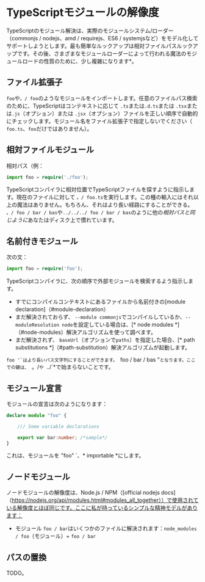 # TypeScriptモジュールの解像度

TypeScriptのモジュール解決は、実際のモジュールシステム/ローダー（commonjs / nodejs、amd / requirejs、ES6 / systemjsなど）をモデル化してサポートしようとします。最も簡単なルックアップは相対ファイルパスルックアップです。その後、さまざまなモジュールローダーによって行われる魔法のモジュールロードの性質のために、少し複雑になります*。

## ファイル拡張子

`foo`や`。/ foo`のようなモジュールをインポートします。任意のファイルパス検索のために、TypeScriptはコンテキストに応じて `.ts`または`.d.ts`または `.tsx`または`.js`（オプション）または `.jsx`（オプション）ファイルを正しい順序で自動的にチェックします。モジュール名をファイル拡張子で指定しないでください（ `foo.ts`、`foo`だけではありません）。

## 相対ファイルモジュール

相対パス（例：

```ts
import foo = require('./foo');
```

TypeScriptコンパイラに相対位置でTypeScriptファイルを探すように指示します。現在のファイルに対して `。/ foo.ts`を実行します。この種の輸入にはそれ以上の魔法はありません。もちろん、それはより長い経路にすることができる。 `。/ foo / bar / bas`や`../../../ foo / bar / bas`のように他の*相対パスと同じように*あなたはディスク上で慣れています。

## 名前付きモジュール

次の文：

```ts
import foo = require('foo');
```

TypeScriptコンパイラに、次の順序で外部モジュールを検索するよう指示します。

* すでにコンパイルコンテキストにあるファイルから名前付きの[module declaration]（#module-declaration）
* まだ解決されておらず、 `--module commonjs`でコンパイルしているか、`--moduleResolution node`を設定している場合は、[* node modules *]（#node-modules）解決アルゴリズムを使って調べます。
* まだ解決されず、 `baseUrl`（オプションで`paths`）を指定した場合、[* path substitutions *]（#path-substitution）解決アルゴリズムが起動します。

``foo '`はより長いパス文字列にすることができます。 ``foo / bar / bas "`となります。ここでの鍵は、 `。/`や `../`*で始まらないことです。

## モジュール宣言

モジュールの宣言は次のようになります：

```ts
declare module "foo" {

    /// Some variable declarations

    export var bar:number; /*sample*/
}
```

これは、モジュールを "foo" `、* importable *にします。

## ノードモジュール
ノードモジュールの解像度は、Node.js / NPM（[official nodejs docs]（https://nodejs.org/api/modules.html#modules_all_together））で使用されている解像度とほぼ同じです。ここに私が持っているシンプルな精神モデルがあります：

* モジュール `foo / bar`はいくつかのファイルに解決されます：`node_modules / foo`（モジュール）+ `foo / bar`

## パスの置換

TODO。

[//Comment1]:https://github.com/Microsoft/TypeScript/issues/2338
[//Comment2]:https://github.com/Microsoft/TypeScript/issues/5039
[//Comment3ExampleRedirectOfPackageJson]:https://github.com/Microsoft/TypeScript/issues/8528#issuecomment-219172026
[//Coment4ModuleResolutionInHandbook]:https://github.com/Microsoft/TypeScript-Handbook/blob/release-2.0/pages/Module%20Resolution.md#base-url
